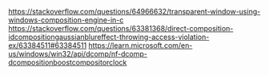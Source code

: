 https://stackoverflow.com/questions/64966632/transparent-window-using-windows-composition-engine-in-c
https://stackoverflow.com/questions/63381368/direct-composition-idcompositiongaussianblureffect-throwing-access-violation-ex/63384511#63384511
https://learn.microsoft.com/en-us/windows/win32/api/dcomp/nf-dcomp-dcompositionboostcompositorclock
